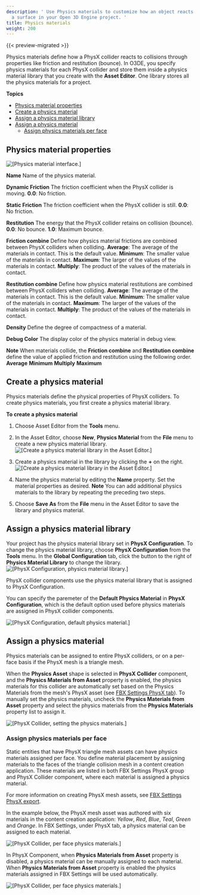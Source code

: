 ```yaml
---
description: ' Use Physics materials to customize how an object reacts when it hits
  a surface in your Open 3D Engine project. '
title: Physics materials
weight: 200
---
```


{{< preview-migrated >}}

Physics materials define how a PhysX collider reacts to collisions through properties like friction and restitution \(bounce\). In O3DE, you specify physics materials for each PhysX collider and store them inside a physics material library that you create with the **Asset Editor**. One library stores all the physics materials for a project.

**Topics**
+ [Physics material properties](#physics-material-properties)
+ [Create a physics material](#create-a-physics-material)
+ [Assign a physics material library](#assign-a-physics-material-library)
+ [Assign a physics material](#Assign-a-physics-material-collider)
  + [Assign physics materials per face](#assign-physics-materials-per-face)

## Physics material properties 

![\[Physics material interface.\]](/images/user-guide/physx/physx/ui-physx-material-A.png)

****Name****
Name of the physics material.

****Dynamic Friction****
The friction coefficient when the PhysX collider is moving.
**0.0**: No friction.

****Static Friction****
The friction coefficient when the PhysX collider is still.
**0.0**: No friction.

****Restitution****
The energy that the PhysX collider retains on collision \(bounce\).
**0.0**: No bounce.
**1.0**: Maximum bounce.

****Friction combine****
Define how physics material frictions are combined between PhysX colliders when colliding.
**Average**: The average of the materials in contact. This is the default value.
**Minimum**: The smaller value of the materials in contact.
**Maximum**: The larger of the values of the materials in contact.
**Multiply**: The product of the values of the materials in contact.

****Restitution combine****
Define how physics material restitutions are combined between PhysX colliders when colliding.
**Average**: The average of the materials in contact. This is the default value.
**Minimum**: The smaller value of the materials in contact.
**Maximum**: The larger of the values of the materials in contact.
**Multiply**: The product of the values of the materials in contact.

****Density****
Define the degree of compactness of a material.

****Debug Color****
The display color of the physics material in debug view.

**Note**
When materials collide, the **Friction combine** and **Restitution combine** define the value of applied friction and restitution using the following order.
**Average**
**Minimum**
**Multiply**
**Maximum**

## Create a physics material 

Physics materials define the physical properties of PhysX colliders. To create physics materials, you first create a physics material library.

**To create a physics material**

1. Choose Asset Editor from the **Tools** menu.

1. In the Asset Editor, choose **New**, **Physics Material** from the **File** menu to create a new physics material library.
![\[Create a physics material library in the Asset Editor.\]](/images/user-guide/physx/physx/ui-physx-material-B.png)

1. Create a physics material in the library by clicking the **+** on the right.
![\[Create a physics material library in the Asset Editor.\]](/images/user-guide/physx/physx/ui-physx-material-C.png)

1. Name the physics material by editing the **Name** property. Set the material properties as desired.
**Note**
You can add additional physics materials to the library by repeating the preceding two steps.

1. Choose **Save As** from the **File** menu in the Asset Editor to save the library and physics material.

## Assign a physics material library 

Your project has the physics material library set in **PhysX Configuration**. To change the physics material library, choose **PhysX Configuration** from the **Tools** menu. In the **Global Configuration** tab, click the button to the right of **Physics Material Library** to change the library.
![\[PhysX Configuration, physics material library.\]](/images/user-guide/physx/physx/ui-physx-material-D.png)

PhysX collider components use the physics material library that is assigned to PhysX Configuration.

You can specify the paremeter of the **Default Physics Material** in **PhysX Configuration**, which is the default option used before physics materials are assigned in PhysX collider components.

![\[PhysX Configuration, default physics material.\]](/images/user-guide/physx/physx/ui-physx-material-E.png)

## Assign a physics material 

Physics materials can be assigned to entire PhysX colliders, or on a per\-face basis if the PhysX mesh is a triangle mesh.

When the **Physics Asset** shape is selected in **PhysX Collider** component, and the **Physics Materials from Asset** property is enabled, the physics materials for this collider are automatically set based on the Physics Materials from the mesh's PhysX asset (see [FBX Settings PhysX tab](/docs/user-guide/assets/fbx-settings/settings-physx-tab/)). To manually set the physics materials, uncheck the **Physics Materials from Asset** property and select the physics materials from the **Physics Materials** property list to assign it.

![\[PhysX Collider, setting the physics materials.\]](/images/user-guide/physx/physx/ui-physx-material-F.png)

### Assign physics materials per face 

Static entities that have PhysX triangle mesh assets can have physics materials assigned per face. You define material placement by assigning materials to the faces of the triangle collision mesh in a content creation application. These materials are listed in both FBX Settings PhysX group and PhysX Collider component, where each material is assigned a physics material.

For more information on creating PhysX mesh assets, see [FBX Settings PhysX export](/docs/user-guide/assets/fbx-settings/physx-export.md).

In the example below, the PhysX mesh asset was authored with six materials in the content creation application: *Yellow*, *Red*, *Blue*, *Teal*, *Green* and *Orange*. In FBX Settings, under PhysX tab, a physics material can be assigned to each material.

![\[PhysX Collider, per face physics materials.\]](/images/user-guide/physx/physx/ui-physx-material-G.png)

In PhysX Component, when **Physics Materials from Asset** property is disabled, a physics material can be manually assigned to each material. When **Physics Materials from Asset** property is enabled the physics materials assigned in FBX Settings will be used automatically.

![\[PhysX Collider, per face physics materials.\]](/images/user-guide/physx/physx/ui-physx-material-H.png)
